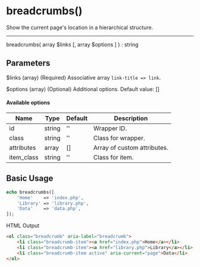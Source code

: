 # breadcrumbs()

Show the current page's location in a hierarchical structure.

---

breadcrumbs( array $links [, array $options ] ) : string

## Parameters

$links (array) (Required) Associative array `link-title => link`.

$options (array) (Optional) Additional options. Default value: []

#### Available options

| Name       | Type   | Default | Description                 |
|------------|--------|---------|-----------------------------|
| id         | string | ''      | Wrapper ID.                 |
| class      | string | ''      | Class for wrapper.          |
| attributes | array  | []      | Array of custom attributes. |
| item_class | string | ''      | Class for item.             |

## Basic Usage

```php
echo breadcrumbs([
    'Home'    => 'index.php',
    'Library' => 'library.php',
    'Data'    => 'data.php',
]);
```

<span class="html-output">HTML Output</span>

```html
<ol class="breadcrumb" aria-label="breadcrumb">
    <li class="breadcrumb-item"><a href="index.php">Home</a></li>
    <li class="breadcrumb-item"><a href="library.php">Library</a></li>
    <li class="breadcrumb-item active" aria-current="page">Data</li>
</ol>
```
